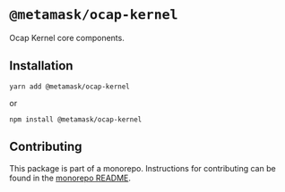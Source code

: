# `@metamask/ocap-kernel`

Ocap Kernel core components.

## Installation

`yarn add @metamask/ocap-kernel`

or

`npm install @metamask/ocap-kernel`

## Contributing

This package is part of a monorepo. Instructions for contributing can be found in the [monorepo README](https://github.com/MetaMask/ocap-kernel#readme).
